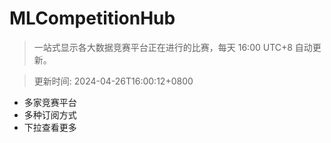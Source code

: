 # MLCompetitionHub

> 一站式显示各大数据竞赛平台正在进行的比赛，每天 16:00 UTC+8 自动更新。
  
> 更新时间: 2024-04-26T16:00:12+0800 

* 多家竞赛平台
* 多种订阅方式
* 下拉查看更多